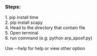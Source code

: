 <h3>Steps:</h3>
1. pip install time <br>
2. pip install scapy <br>
4. Head to the directory that contain file <br>
5. Open terminal <br>
6. run command (e.g: python arp_spoof.py) <br>
<br>
Use --help for help or view other option
